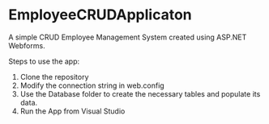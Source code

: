 # EmployeeCRUDApplicaton
A simple CRUD Employee Management System created using ASP.NET Webforms.

Steps to use the app:
1) Clone the repository
2) Modify the connection string in web.config
3) Use the Database folder to create the necessary tables and populate its data.
4) Run the App from Visual Studio
